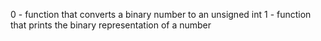 0 - function that converts a binary number to an unsigned int
1 - function that prints the binary representation of a number
